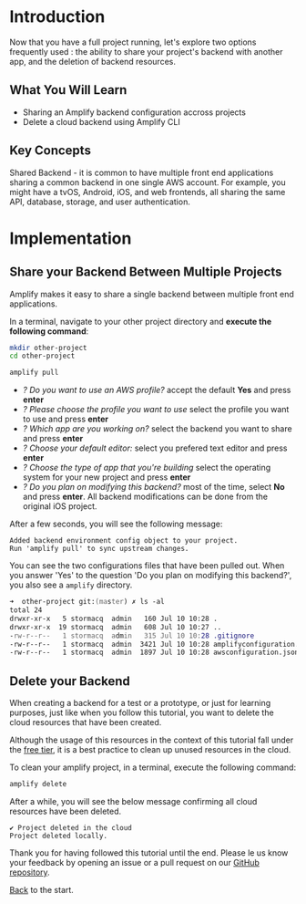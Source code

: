 # Introduction

Now that you have a full project running, let's explore two options frequently used : the ability to share your project's backend with another app, and the deletion of backend resources.

## What You Will Learn

- Sharing an Amplify backend configuration accross projects
- Delete a cloud backend using Amplify CLI 

## Key Concepts

Shared Backend - it is common to have multiple front end applications sharing a common backend in one single AWS account.  For example, you might have a tvOS, Android, iOS, and web frontends, all sharing the same API, database, storage, and user authentication.

# Implementation

## Share your Backend Between Multiple Projects

Amplify makes it easy to share a single backend between multiple front end applications.

In a terminal, navigate to your other project directory and **execute the following command**:

```zsh
mkdir other-project
cd other-project

amplify pull
```

- *? Do you want to use an AWS profile?* accept the default **Yes** and press **enter**
- *? Please choose the profile you want to use* select the profile you want to use and press **enter**
- *? Which app are you working on?* select the backend you want to share and press **enter**
- *? Choose your default editor:* select you prefered text editor and press **enter**
- *? Choose the type of app that you're building* select the operating system for your new project and press **enter**
- *? Do you plan on modifying this backend?* most of the time, select **No** and press **enter**.  All backend modifications can be done from the original iOS project.

After a few seconds, you will see the following message:

```text
Added backend environment config object to your project.
Run 'amplify pull' to sync upstream changes.
```

You can see the two configurations files that have been pulled out.  When you answer 'Yes' to the question 'Do you plan on modifying this backend?', you also see a `amplify` directory.

```zsh
➜  other-project git:(master) ✗ ls -al
total 24
drwxr-xr-x   5 stormacq  admin   160 Jul 10 10:28 .
drwxr-xr-x  19 stormacq  admin   608 Jul 10 10:27 ..
-rw-r--r--   1 stormacq  admin   315 Jul 10 10:28 .gitignore
-rw-r--r--   1 stormacq  admin  3421 Jul 10 10:28 amplifyconfiguration.json
-rw-r--r--   1 stormacq  admin  1897 Jul 10 10:28 awsconfiguration.json
```

## Delete your Backend

When creating a backend for a test or a prototype, or just for learning purposes, just like when you follow this tutorial, you want to delete the cloud resources that have been created.  

Although the usage of this resources in the context of this tutorial fall under the [free tier](https://aws.amazon.com/free), it is a best practice to clean up unused resources in the cloud.

To clean your amplify project, in a terminal, execute the following command:

```zsh
amplify delete
```

After a while, you will see the below message confirming all cloud resources have been deleted.

```text
✔ Project deleted in the cloud
Project deleted locally.
```

Thank you for having followed this tutorial until the end. Please le us know your feedback by opening an issue or a pull request on our [GitHub repository](https://github.com/sebsto/amplify-ios-getting-started).

[Back](/01_introduction.md) to the start.